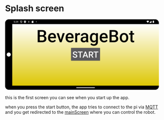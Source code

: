 # Splash screen  

![splashScreen](../img/splashScreen.png)  

this is the first screen you can see when you start up the app.

when you press the start button, the app tries to connect to the pi via [MQTT](mqtt.md) <!-- change when you know the title of mqtt md file --> and you get redirected to the [mainScreen](mainScreen.md) where you can control the robot.  
